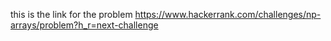 this is the link for the problem 
https://www.hackerrank.com/challenges/np-arrays/problem?h_r=next-challenge